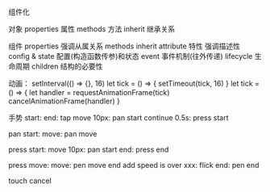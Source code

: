组件化

对象
properties 属性
methods 方法
inherit 继承关系

组件
properties 强调从属关系
methods
inherit
attribute 特性  强调描述性
config & state 配置(构造函数传参)和状态
event 事件机制(往外传递)
lifecycle 生命周期
children    结构的必要性

动画：
setInterval(() => {}, 16)
let tick = () => {
    setTimeout(tick, 16)
}
let tick = () => {
    let handler = requestAnimationFrame(tick)
    cancelAnimationFrame(handler)
}

手势
start:
    end: tap
    move 10px: pan start
    continue 0.5s: press start

pan start: 
    move: pan move

press start:
    move 10px: pan start
    end: press end

press move:
    move: pen move
    end add speed is over xxx: flick
    end: pen end

touch cancel


